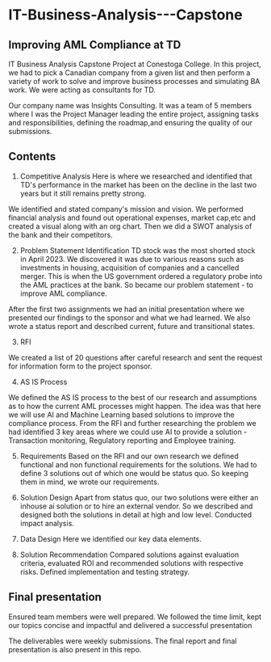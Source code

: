 # IT-Business-Analysis---Capstone

## Improving AML Compliance at TD
IT Business Analysis Capstone Project at Conestoga College. In this project, we had to pick a Canadian company from a given list and then perform a variety of work to solve and improve business processes and simulating BA work. We were acting as consultants for TD.

Our company name was Insights Consulting. It was a team of 5 members where I was the Project Manager leading the entire project, assigning tasks and responsibilities, defining the roadmap,and ensuring the quality of our submissions.


## Contents

1. Competitive Analysis
Here is where we researched and identified that TD's performance in the market has been on the decline in the last two years but it still remains pretty strong.

We identified and stated company's mission and vision. We performed financial analysis and found out operational expenses, market cap,etc and created a visual along with an org chart. Then we did a SWOT analysis of the bank and their competitors.


2. Problem Statement Identification
TD stock was the most shorted stock in April 2023. We discovered it was due to various reasons such as investments in housing, acquisition of companies and a cancelled merger. This is when the US government ordered a regulatory probe into the AML practices at the bank. So became our problem statement - to improve AML compliance.

After the first two assignments we had an initial presentation where we presented our findings to the sponsor and what we had learned. We also wrote a status report and described current, future and transitional states.

3. RFI 

We created a list of 20 questions after careful research and sent the request for information form to the project sponsor.


4. AS IS Process

We defined the AS IS process to the best of our research and assumptions as to how the current AML processes might happen. The idea was that here we will use AI and Machine Learning based solutions to improve the compliance process. From the RFI and further researching the problem we had identified 3 key areas where we could use AI to provide a solution - Transaction monitoring, Regulatory reporting and Employee training.


5. Requirements
Based on the RFI and our own research we defined functional and non functional requirements for the solutions. We had to define 3 solutions out of which one would be status quo. So keeping them in mind, we wrote our requirements.


6. Solution Design
Apart from status quo, our two solutions were either an inhouse ai solution or to hire an external vendor. So we described and designed both the solutions in detail at high and low level. Conducted impact analysis.

7. Data Design
Here we identified our key data elements.

8. Solution Recommendation
Compared solutions against evaluation criteria, evaluated ROI and recommended solutions with respective risks. Defined implementation and testing strategy.


## Final presentation

Ensured team members were well prepared. We followed the time limit, kept our topics concise and impactful and delivered a successful presentation  


The deliverables were weekly submissions. The final report and final presentation is also present in this repo.
